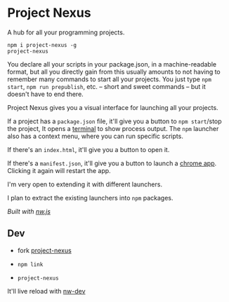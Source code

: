 
# Project Nexus

A hub for all your programming projects.

```
npm i project-nexus -g
project-nexus
```

<!--
Do you find yourself opening and closing lots of
* project folders
* git clients
* terminals (or shitty outdated command prompts)
* and/or code editors?

There are many repetitive steps involved in switching projects.

Does your workflow involve a lot of
switching to your terminal
(or shitty outdated command prompt)
and hitting
<kbd>Ctrl+C</kbd> +
<kbd>Up</kbd> +
<kbd>Enter</kbd>
to restart?

Have you ever habitually switched back and
accidentally reran some other command you had entered?

No more!
-->

You declare all your scripts in your package.json,
in a machine-readable format,
but all you directly gain from this
usually amounts to not having to remember many commands
to start all your projects.
You just type `npm start`, `npm run prepublish`, etc.
– short and sweet commands –
but it doesn't have to end there.

Project Nexus gives you a visual interface
for launching all your projects.

If a project has a `package.json` file,
it'll give you a button to `npm start`/stop the project,
It opens a [terminal](https://github.com/chjj/term.js) to show process output.
The `npm` launcher also has a context menu,
where you can run specific scripts.

If there's an `index.html`, it'll give you a button to open it.

If there's a `manifest.json`, it'll give you a button to launch a [chrome app](https://developer.chrome.com/apps/about_apps).
Clicking it again will restart the app.

I'm very open to extending it with different launchers.

I plan to extract the existing launchers into `npm` packages.


_Built with [nw.js](http://nwjs.io/)_


## Dev

- fork [project-nexus](https://github.com/1j01/project-nexus)

- `npm link`

- `project-nexus`

It'll live reload with [nw-dev](https://www.npmjs.com/package/nw-dev/)
